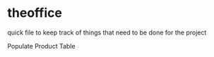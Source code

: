 # theoffice
quick file to keep track of things that need to be done for the project


Populate Product Table
